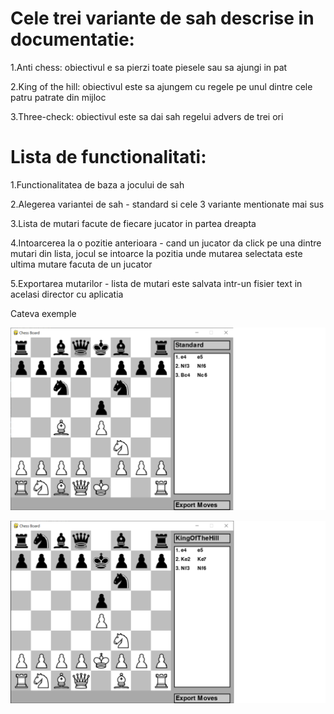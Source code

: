 
# Cele trei variante de sah descrise in documentatie: 

1.Anti chess: obiectivul e sa pierzi toate piesele sau sa ajungi in pat


2.King of the hill: obiectivul este sa ajungem cu regele pe unul dintre cele patru patrate din mijloc


3.Three-check:  obiectivul este sa dai sah regelui advers de trei ori




# Lista de functionalitati: 
1.Functionalitatea de baza a jocului de sah


2.Alegerea variantei de sah - standard si cele 3 variante mentionate mai sus


3.Lista de mutari facute de fiecare jucator in partea dreapta


4.Intoarcerea la o pozitie anterioara - cand un jucator da click pe una dintre mutari din lista, jocul se intoarce la pozitia unde mutarea selectata este ultima mutare facuta de un jucator


5.Exportarea mutarilor - lista de mutari este salvata intr-un fisier text in acelasi director cu aplicatia



Cateva exemple 

![Modul standard](Examples/standard.jpg)


![King of The Hill](Examples/KingOfTheHill.png)
